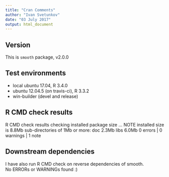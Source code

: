```yaml
---
title: "Cran Comments"
author: "Ivan Svetunkov"
date: "03 July 2017"
output: html_document
---
```

## Version
This is ``smooth`` package, v2.0.0

## Test environments
* local ubuntu 17.04, R 3.4.0
* ubuntu 12.04.5 (on travis-ci), R 3.3.2
* win-builder (devel and release)

## R CMD check results
R CMD check results
checking installed package size ... NOTE
  installed size is  8.8Mb
  sub-directories of 1Mb or more:
    doc    2.3Mb
    libs   6.0Mb
0 errors | 0 warnings | 1 note

## Downstream dependencies
I have also run R CMD check on reverse dependencies of smooth.  
No ERRORs or WARNINGs found :)
